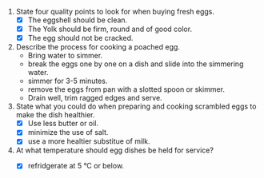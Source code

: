 1. State four quality points to look for when buying fresh eggs.
   - [x] The eggshell should be clean.
   - [x] The Yolk should be firm, round and of good color.
   - [x] The egg should not be cracked.
2. Describe the process for cooking a poached egg.
   - Bring water to simmer.
   - break the eggs one by one on a dish and slide into the simmering water.
   - simmer for 3-5 minutes.
   - remove the eggs from pan with a slotted spoon or skimmer.
   - Drain well, trim ragged edges and serve.
3. State what you could do when preparing and cooking scrambled eggs to make the dish healthier.
   - [x] Use less butter or oil.
   - [x] minimize the use of salt.
   - [x] use a more healtier substitue of milk.
4. At what temperature should egg dishes be held for service?
   - [x] refridgerate at 5 °C or below.
   